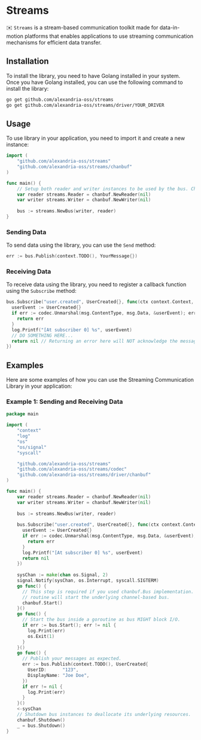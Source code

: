 # Streams

:envelope: `Streams` is a stream-based communication toolkit made for data-in-motion platforms that enables applications to use streaming communication mechanisms for efficient data transfer.

## Installation

To install the library, you need to have Golang installed in your system. Once you have Golang installed, you can use the following command to install the library:

```bash
go get github.com/alexandria-oss/streams
go get github.com/alexandria-oss/streams/driver/YOUR_DRIVER
```

## Usage

To use library in your application, you need to import it and create a new instance:

```go
import (
    "github.com/alexandria-oss/streams"
    "github.com/alexandria-oss/streams/chanbuf"
)

func main() {
    // Setup both reader and writer instances to be used by the bus. Chanbuf is the in-memory channel-backed driver.
    var reader streams.Reader = chanbuf.NewReader(nil)
    var writer streams.Writer = chanbuf.NewWriter(nil)
    
    bus := streams.NewBus(writer, reader)
}
```

### Sending Data

To send data using the library, you can use the `Send` method:

```go
err := bus.Publish(context.TODO(), YourMessage{})
```

### Receiving Data

To receive data using the library, you need to register a callback function using the `Subscribe` method:

```go
bus.Subscribe("user.created", UserCreated{}, func(ctx context.Context, msg streams.Message) error {
  userEvent := UserCreated{}
  if err := codec.Unmarshal(msg.ContentType, msg.Data, &userEvent); err != nil {
    return err
  }
  log.Printf("[At subscriber 0] %s", userEvent)
  // DO SOMETHING HERE...
  return nil // Returning an error here will NOT acknowledge the message consumption, retrying the process or just failing.
})
```

## Examples

Here are some examples of how you can use the Streaming Communication Library in your application:

### Example 1: Sending and Receiving Data

```go
package main

import (
	"context"
	"log"
	"os"
	"os/signal"
	"syscall"

	"github.com/alexandria-oss/streams"
	"github.com/alexandria-oss/streams/codec"
	"github.com/alexandria-oss/streams/driver/chanbuf"
)

func main() {
    var reader streams.Reader = chanbuf.NewReader(nil)
    var writer streams.Writer = chanbuf.NewWriter(nil)
    
    bus := streams.NewBus(writer, reader)
    
    bus.Subscribe("user.created", UserCreated{}, func(ctx context.Context, msg streams.Message) error {
      userEvent := UserCreated{}
      if err := codec.Unmarshal(msg.ContentType, msg.Data, &userEvent); err != nil {
        return err
      }
      log.Printf("[At subscriber 0] %s", userEvent)
      return nil
    })
  
    sysChan := make(chan os.Signal, 2)
    signal.Notify(sysChan, os.Interrupt, syscall.SIGTERM)
    go func() {
      // This step is required if you used chanbuf.Bus implementation. This
      // routine will start the underlying channel-based bus.
      chanbuf.Start()
    }()
    go func() {
      // Start the bus inside a goroutine as bus MIGHT block I/O.
      if err := bus.Start(); err != nil {
        log.Print(err)
        os.Exit(1)
      }
    }()
    go func() {
      // Publish your messages as expected.
      err := bus.Publish(context.TODO(), UserCreated{
        UserID:      "123",
        DisplayName: "Joe Doe",
      })
      if err != nil {
        log.Print(err)
      }
    }()
    <-sysChan
    // Shutdown bus instances to deallocate its underlying resources.
    chanbuf.Shutdown()
    _ = bus.Shutdown()
}
```
